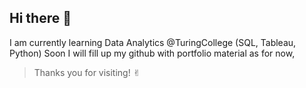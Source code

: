 ## Hi there 👋

I am currently learning Data Analytics @TuringCollege (SQL, Tableau, Python)
Soon I will fill up my github with portfolio material as for now, 
> Thanks you for visiting! ✌︎

<!--
**rbogumila/rbogumila** is a ✨ _special_ ✨ repository because its `README.md` (this file) appears on your GitHub profile.

Here are some ideas to get you started:

- 🔭 I’m currently working on ...
- 🌱 I’m currently learning ...
- 👯 I’m looking to collaborate on ...
- 🤔 I’m looking for help with ...
- 💬 Ask me about ...
- 📫 How to reach me: ...
- 😄 Pronouns: ...
- ⚡ Fun fact: ...
-->
